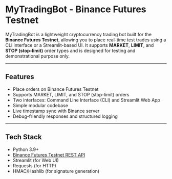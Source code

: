 # MyTradingBot - Binance Futures Testnet

MyTradingBot is a lightweight cryptocurrency trading bot built for the **Binance Futures Testnet**, allowing you to place real-time test trades using a CLI interface or a Streamlit-based UI. It supports **MARKET**, **LIMIT**, and **STOP (stop-limit)** order types and is designed for testing and demonstrational purpose only.

---

## Features

- Place orders on Binance Futures Testnet
- Supports MARKET, LIMIT, and STOP (stop-limit) orders
- Two interfaces: Command Line Interface (CLI) and Streamlit Web App
- Simple modular codebase
- Live timestamp sync with Binance server
- Debug-friendly responses and structured logging

---

## Tech Stack

- Python 3.9+
- [Binance Futures Testnet REST API](https://testnet.binancefuture.com/fapi/v1)
- Streamlit (for Web UI)
- Requests (for HTTP)
- HMAC/Hashlib (for signature generation)
